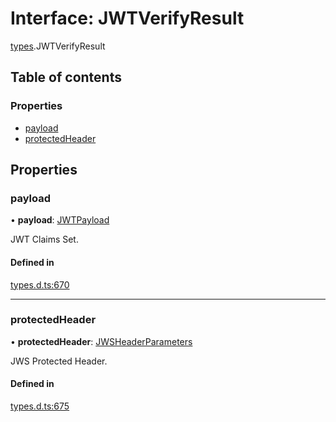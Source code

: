 # Interface: JWTVerifyResult

[types](../modules/types.md).JWTVerifyResult

## Table of contents

### Properties

- [payload](types.jwtverifyresult.md#payload)
- [protectedHeader](types.jwtverifyresult.md#protectedheader)

## Properties

### payload

• **payload**: [JWTPayload](types.jwtpayload.md)

JWT Claims Set.

#### Defined in

[types.d.ts:670](https://github.com/panva/jose/blob/v3.13.0/src/types.d.ts#L670)

___

### protectedHeader

• **protectedHeader**: [JWSHeaderParameters](types.jwsheaderparameters.md)

JWS Protected Header.

#### Defined in

[types.d.ts:675](https://github.com/panva/jose/blob/v3.13.0/src/types.d.ts#L675)
